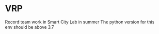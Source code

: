 # VRP
Record team work in Smart City Lab in summer 
The python version for this env should be above 3.7
